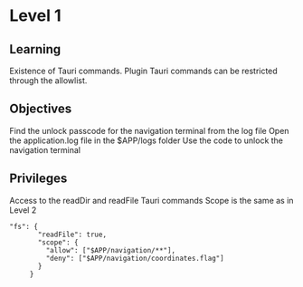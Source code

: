 # Level 1

## Learning

Existence of Tauri commands.
Plugin Tauri commands can be restricted through the allowlist.

## Objectives

Find the unlock passcode for the navigation terminal from the log file
Open the application.log file in the $APP/logs folder
Use the code to unlock the navigation terminal

## Privileges

Access to the readDir and readFile Tauri commands
Scope is the same as in Level 2
```
"fs": {
       "readFile": true,
       "scope": {
         "allow": ["$APP/navigation/**"],
         "deny": ["$APP/navigation/coordinates.flag"]
       }
     }
```

